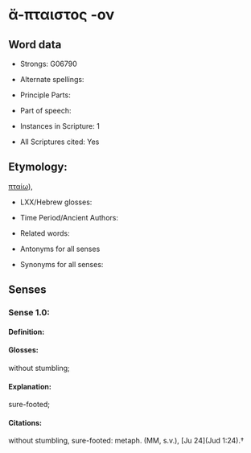 # ἄ-πταιστος -ον

<!-- Status: S2=NeedsEdits -->
<!-- Lexica used for edits:   -->

## Word data

* Strongs: G06790

* Alternate spellings:



* Principle Parts: 


* Part of speech: 


* Instances in Scripture: 1

* All Scriptures cited: Yes

## Etymology: 

[πταίω]()),

* LXX/Hebrew glosses: 


* Time Period/Ancient Authors: 


* Related words: 

* Antonyms for all senses

* Synonyms for all senses: 


## Senses 


### Sense  1.0: 

#### Definition: 

#### Glosses: 

without stumbling; 

#### Explanation: 

sure-footed; 

#### Citations: 

without stumbling, sure-footed: metaph. (MM, s.v.), [Ju 24](Jud 1:24).†
